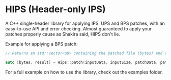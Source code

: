 # HIPS (**H**eader-only **IPS**)

A C++ single-header library for applying IPS, UPS and BPS patches, with an easy-to-use API and error checking. Almost guaranteed to apply your patches properly cause as Shakira said, HIPS don't lie.

Example for applying a BPS patch:
```cc
// Returns an std::vector<u8> containing the patched file (bytes) and an enum for reporting any errors (invalid patch, checksum mismatches, etc)

auto [bytes, result] = Hips::patch(inputData, inputSize, patchData, patchSize, Hips::PatchType::BPS);
```

For a full example on how to use the library, check out the examples folder.